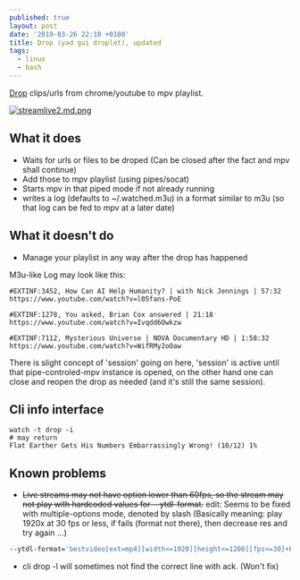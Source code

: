 ```yaml
---
published: true
layout: post
date: '2019-03-26 22:10 +0100'
title: Drop (yad gui droplet), updated
tags:
  - linux
  - bash
---
```

[Drop](https://raw.githubusercontent.com/brontosaurusrex/stretchbang/master/bin/drop) clips/urls from chrome/youtube to mpv playlist.

[![streamlive2.md.png](https://cdn.scrot.moe/images/2019/03/26/streamlive2.md.png)](https://scrot.moe/image/a78Ch)

## What it does  
- Waits for urls or files to be droped (Can be closed after the fact and mpv shall continue)
- Add those to mpv playlist (using pipes/socat)
- Starts mpv in that piped mode if not already running
- writes a log (defaults to ~/.watched.m3u) in a format similar to m3u (so that log can be fed to mpv at a later date)

## What it doesn't do  
- Manage your playlist in any way after the drop has happened

M3u-like Log may look like this:  

    #EXTINF:3452, How Can AI Help Humanity? | with Nick Jennings | 57:32
    https://www.youtube.com/watch?v=l05fans-PoE

    #EXTINF:1278, You asked, Brian Cox answered | 21:18
    https://www.youtube.com/watch?v=Ivqdd6Owkzw
    
    #EXTINF:7112, Mysterious Universe | NOVA Documentary HD | 1:58:32
    https://www.youtube.com/watch?v=WifRMy2oOaw
    
There is slight concept of 'session' going on here, 'session' is active until that pipe-controled-mpv instance is opened, on the other hand one can close and reopen the drop as needed (and it's still the same session).
 
 
## Cli info interface

    watch -t drop -i
    # may return
    Flat Earther Gets His Numbers Embarrassingly Wrong! (10/12) 1%
    
## Known problems

* ~~Live streams may not have option lower than 60fps, so the stream may not play with hardcoded values for --ytdl-format.~~ edit: Seems to be fixed with multiple-options mode, denoted by slash (Basically meaning: play 1920x at 30 fps or less, if fails (format not there), then decrease res and try again ...)

```bash
--ytdl-format='bestvideo[ext=mp4][width<=1920][height<=1200][fps<=30]+bestaudio[ext=m4a]/best[height<=730]'
```

* cli drop -l will sometimes not find the correct line with ack. (Won't fix)
